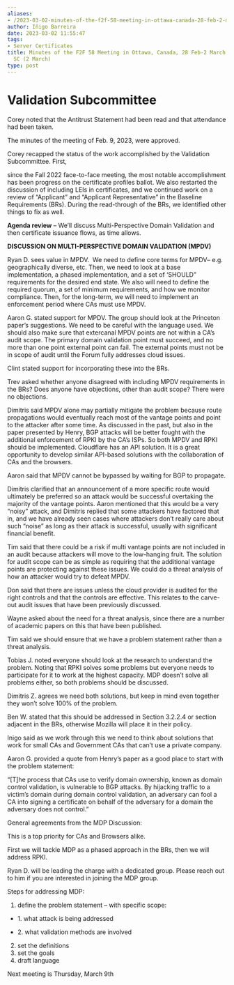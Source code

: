 ```yaml
---
aliases:
- /2023-03-02-minutes-of-the-f2f-58-meeting-in-ottawa-canada-28-feb-2-march-2023-validation-sc-2-march/
author: Iñigo Barreira
date: 2023-03-02 11:55:47
tags:
- Server Certificates
title: Minutes of the F2F 58 Meeting in Ottawa, Canada, 28 Feb-2 March 2023 – Validation
  SC (2 March)
type: post
---
```


# Validation Subcommittee

Corey noted that the Antitrust Statement had been read and that attendance had been taken.

The minutes of the meeting of Feb. 9, 2023, were approved.

Corey recapped the status of the work accomplished by the Validation Subcommittee. First,

since the Fall 2022 face-to-face meeting, the most notable accomplishment has been progress on the certificate profiles ballot. We also restarted the discussion of including LEIs in certificates, and we continued work on a review of “Applicant” and “Applicant Representative” in the Baseline Requirements (BRs). During the read-through of the BRs, we identified other things to fix as well.

**Agenda review** – We’ll discuss Multi-Perspective Domain Validation and then certificate issuance flows, as time allows.

**DISCUSSION ON MULTI-PERSPECTIVE DOMAIN VALIDATION (MPDV)**

Ryan D. sees value in MPDV.  We need to define core terms for MPDV– e.g. geographically diverse, etc. Then, we need to look at a base implementation, a phased implementation, and a set of ‘SHOULD” requirements for the desired end state. We also will need to define the required quorum, a set of minimum requirements, and how we monitor compliance. Then, for the long-term, we will need to implement an enforcement period where CAs must use MPDV.

Aaron G. stated support for MPDV. The group should look at the Princeton paper’s suggestions. We need to be careful with the language used. We should also make sure that extercanal MPDV points are not within a CA’s audit scope. The primary domain validation point must succeed, and no more than one point external point can fail. The external points must not be in scope of audit until the Forum fully addresses cloud issues.

Clint stated support for incorporating these into the BRs.

Trev asked whether anyone disagreed with including MPDV requirements in the BRs? Does anyone have objections, other than audit scope? There were no objections.

Dimitris said MPDV alone may partially mitigate the problem because route propagations would eventually reach most of the vantage points and point to the attacker after some time. As discussed in the past, but also in the paper presented by Henry, BGP attacks will be better fought with the additional enforcement of RPKI by the CA’s ISPs. So both MPDV and RPKI should be implemented. Cloudflare has an API solution. It is a great opportunity to develop similar API-based solutions with the collaboration of CAs and the browsers.

Aaron said that MPDV cannot be bypassed by waiting for BGP to propagate.

Dimitris clarified that an announcement of a more specific route would ultimately be preferred so an attack would be successful overtaking the majority of the vantage points. Aaron mentioned that this would be a very “noisy” attack, and Dimitris replied that some attackers have factored that in, and we have already seen cases where attackers don’t really care about such “noise” as long as their attack is successful, usually with significant financial benefit.

Tim said that there could be a risk if multi vantage points are not included in an audit because attackers will move to the low-hanging fruit. The solution for audit scope can be as simple as requiring that the additional vantage points are protecting against these issues. We could do a threat analysis of how an attacker would try to defeat MPDV.

Don said that there are issues unless the cloud provider is audited for the right controls and that the controls are effective. This relates to the carve-out audit issues that have been previously discussed.

Wayne asked about the need for a threat analysis, since there are a number of academic papers on this that have been published.

Tim said we should ensure that we have a problem statement rather than a threat analysis.

Tobias J. noted everyone should look at the research to understand the problem. Noting that RPKI solves some problems but everyone needs to participate for it to work at the highest capacity. MDP doesn’t solve all problems either, so both problems should be discussed.

Dimitris Z. agrees we need both solutions, but keep in mind even together they won’t solve 100% of the problem.

Ben W. stated that this should be addressed in Section 3.2.2.4 or section adjacent in the BRs, otherwise Mozilla will place it in their policy.

Inigo said as we work through this we need to think about solutions that work for small CAs and Government CAs that can’t use a private company.

Aaron G. provided a quote from Henry’s paper as a good place to start with the problem statement:

“\[T\]he process that CAs use to verify domain ownership, known as domain control validation, is vulnerable to BGP attacks. By hijacking traffic to a victim’s domain during domain control validation, an adversary can fool a CA into signing a certificate on behalf of the adversary for a domain the adversary does not control.”

General agreements from the MDP Discussion:

This is a top priority for CAs and Browsers alike.

First we will tackle MDP as a phased approach in the BRs, then we will address RPKI.

Ryan D. will be leading the charge with a dedicated group. Please reach out to him if you are interested in joining the MDP group.

Steps for addressing MDP:

1. define the problem statement – with specific scope:

- 1\. what attack is being addressed

- 2\. what validation methods are involved

2. set the definitions
1. set the goals
1. draft language

Next meeting is Thursday, March 9th